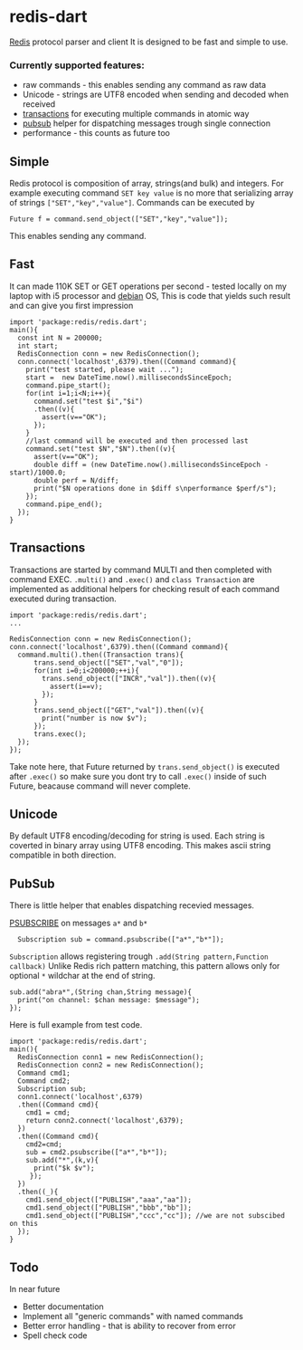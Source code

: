 redis-dart
============

[Redis](http://redis.io/) protocol  parser and client
It is designed to be fast and simple to use.

### Currently supported features:

* raw commands - this enables sending any command as raw data 
* Unicode - strings are UTF8 encoded when sending and decoded when received 
* [transactions](http://redis.io/topics/transactions) for executing multiple commands in atomic way
* [pubsub](http://redis.io/topics/pubsub) helper for dispatching messages trough single connection 
* performance - this counts as future too

## Simple

Redis protocol is composition of array, strings(and bulk) and integers.
For example executing command `SET key value` is no more that serializing
array of strings `["SET","key","value"]`. Commands can be executed by

    Future f = command.send_object(["SET","key","value"]);

This enables sending any command.

## Fast

It can made  110K SET or GET operations per second - 
tested locally on my laptop with i5 processor and [debian](https://www.debian.org/) OS,
This is code that yields such result and can give you first impression

    import 'package:redis/redis.dart';
    main(){
      const int N = 200000;
      int start;
      RedisConnection conn = new RedisConnection();
      conn.connect('localhost',6379).then((Command command){
        print("test started, please wait ...");
        start =  new DateTime.now().millisecondsSinceEpoch;
        command.pipe_start();
        for(int i=1;i<N;i++){ 
          command.set("test $i","$i")
          .then((v){
            assert(v=="OK");
          });
        }
        //last command will be executed and then processed last
        command.set("test $N","$N").then((v){
          assert(v=="OK"); 
          double diff = (new DateTime.now().millisecondsSinceEpoch - start)/1000.0;
          double perf = N/diff;
          print("$N operations done in $diff s\nperformance $perf/s");
        });
        command.pipe_end();
      });
    }


## Transactions

Transactions are started by command MULTI and then completed with command EXEC.
`.multi()` and `.exec()` and `class Transaction` are implemented as
additional helpers for checking result of each command executed during transaction.

    import 'package:redis/redis.dart';
    ...
    
    RedisConnection conn = new RedisConnection();
    conn.connect('localhost',6379).then((Command command){    
      command.multi().then((Transaction trans){
          trans.send_object(["SET","val","0"]);
          for(int i=0;i<200000;++i){
            trans.send_object(["INCR","val"]).then((v){
              assert(i==v);
            });
          }
          trans.send_object(["GET","val"]).then((v){
            print("number is now $v");
          });
          trans.exec();
      });
    });

Take note here, that Future returned by `trans.send_object()` is executed after 
`.exec()` so make sure you dont try to call `.exec()` inside of such Future, beacause
command will never complete. 



## Unicode

By default UTF8 encoding/decoding for string is used. Each string is coverted in binary 
array using UTF8 encoding. This makes ascii string compatible in both direction.


## PubSub

There is little helper that enables dispatching recevied messages. 

[PSUBSCRIBE](http://redis.io/commands/PSUBSCRIBE) on messages `a*` and `b*`  

      Subscription sub = command.psubscribe(["a*","b*"]);
      
`Subscription` allows registering trough `.add(String pattern,Function callback)`
Unlike Redis rich pattern matching, this pattern allows only for optional `*` wildchar
at the end of string. 

    sub.add("abra*",(String chan,String message){
      print("on channel: $chan message: $message");
    });
      
 Here is full example from test code.
 
    import 'package:redis/redis.dart';
    main(){
      RedisConnection conn1 = new RedisConnection();
      RedisConnection conn2 = new RedisConnection();
      Command cmd1;
      Command cmd2;
      Subscription sub;
      conn1.connect('localhost',6379)
      .then((Command cmd){
        cmd1 = cmd;
        return conn2.connect('localhost',6379);
      })
      .then((Command cmd){ 
        cmd2=cmd;
        sub = cmd2.psubscribe(["a*","b*"]);
        sub.add("*",(k,v){
          print("$k $v");
         });
      })
      .then((_){ 
        cmd1.send_object(["PUBLISH","aaa","aa"]);
        cmd1.send_object(["PUBLISH","bbb","bb"]);
        cmd1.send_object(["PUBLISH","ccc","cc"]); //we are not subscibed on this
      });
    }
    
## Todo 
In near future
  - Better documentation
  - Implement all "generic commands" with named commands
  - Better error handling - that is ability to recover from error
  - Spell check code
  
